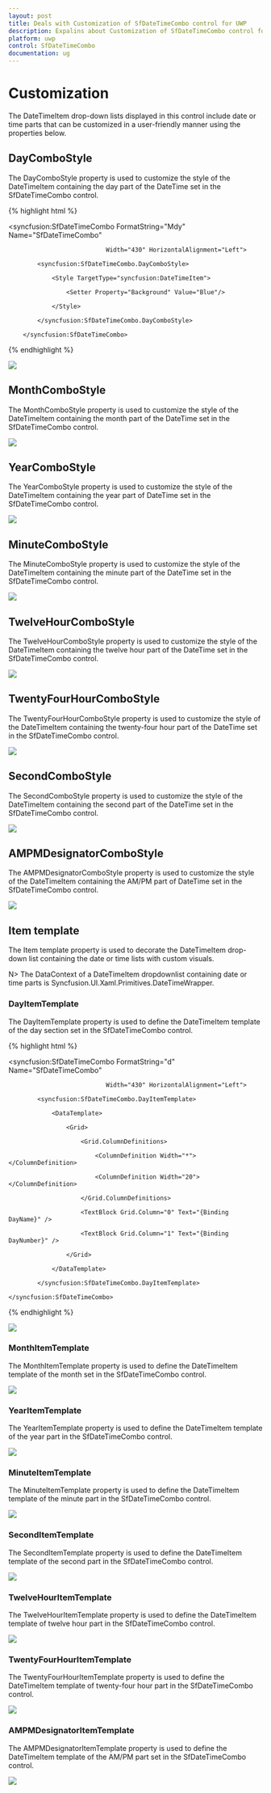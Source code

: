 ```yaml
---
layout: post
title: Deals with Customization of SfDateTimeCombo control for UWP
description: Expalins about Customization of SfDateTimeCombo control for UWP
platform: uwp
control: SfDateTimeCombo
documentation: ug
---
```


# Customization

The DateTimeItem drop-down lists displayed in this control include date or time parts that can be customized in a user-friendly manner using the properties below.

## DayComboStyle

The DayComboStyle property is used to customize the style of the DateTimeItem containing the day part of the DateTime set in the SfDateTimeCombo control.



{% highlight html %}

   <syncfusion:SfDateTimeCombo FormatString="Mdy" Name="SfDateTimeCombo" 

                               Width="430" HorizontalAlignment="Left">

            <syncfusion:SfDateTimeCombo.DayComboStyle>

                <Style TargetType="syncfusion:DateTimeItem">

                    <Setter Property="Background" Value="Blue"/>

                </Style>

            </syncfusion:SfDateTimeCombo.DayComboStyle>

        </syncfusion:SfDateTimeCombo>

{% endhighlight %}

![](Customization_images/Customization_img1.png)


## MonthComboStyle

The MonthComboStyle property is used to customize the style of the DateTimeItem containing the month part of the DateTime set in the SfDateTimeCombo control.

![](Customization_images/Customization_img2.png)



## YearComboStyle

The YearComboStyle property is used to customize the style of the DateTimeItem containing the year part of DateTime set in the SfDateTimeCombo control.



![](Customization_images/Customization_img3.png)


## MinuteComboStyle

The MinuteComboStyle property is used to customize the style of the DateTimeItem containing the minute part of the DateTime set in the SfDateTimeCombo control.

![](Customization_images/Customization_img4.png)





## TwelveHourComboStyle

The TwelveHourComboStyle property is used to customize the style of the DateTimeItem containing the twelve hour part of the DateTime set in the SfDateTimeCombo control.



![](Customization_images/Customization_img5.png)





## TwentyFourHourComboStyle

The TwentyFourHourComboStyle property is used to customize the style of the DateTimeItem containing the twenty-four hour part of the DateTime set in the SfDateTimeCombo control.

![](Customization_images/Customization_img6.png)





## SecondComboStyle

The SecondComboStyle property is used to customize the style of the DateTimeItem containing the second part of the DateTime set in the SfDateTimeCombo control. 


![](Customization_images/Customization_img7.png)


## AMPMDesignatorComboStyle

The AMPMDesignatorComboStyle property is used to customize the style of the DateTimeItem containing the AM/PM part of DateTime set in the SfDateTimeCombo control.

![](Customization_images/Customization_img8.png)



## Item template

The Item template property is used to decorate the DateTimeItem drop-down list containing the date or time lists with custom visuals. 

N>  The DataContext of a DateTimeItem dropdownlist containing date or time parts is Syncfusion.UI.Xaml.Primitives.DateTimeWrapper.



### DayItemTemplate

The DayItemTemplate property is used to define the DateTimeItem template of the day section set in the SfDateTimeCombo control.

{% highlight html %}

<syncfusion:SfDateTimeCombo FormatString="d" Name="SfDateTimeCombo" 

                               Width="430" HorizontalAlignment="Left">

            <syncfusion:SfDateTimeCombo.DayItemTemplate>

                <DataTemplate>

                    <Grid>

                        <Grid.ColumnDefinitions>

                            <ColumnDefinition Width="*"></ColumnDefinition>

                            <ColumnDefinition Width="20"></ColumnDefinition>

                        </Grid.ColumnDefinitions>

                        <TextBlock Grid.Column="0" Text="{Binding DayName}" />

                        <TextBlock Grid.Column="1" Text="{Binding DayNumber}" />

                    </Grid>

                </DataTemplate>

            </syncfusion:SfDateTimeCombo.DayItemTemplate>

    </syncfusion:SfDateTimeCombo>

{% endhighlight %}

![](Customization_images/Customization_img10.png)

### MonthItemTemplate

The MonthItemTemplate property is used to define the DateTimeItem template of the month set in the SfDateTimeCombo control.

![](Customization_images/Customization_img11.png)

### YearItemTemplate

The YearItemTemplate property is used to define the DateTimeItem template of the year part in the SfDateTimeCombo control.

![](Customization_images/Customization_img12.png)



### MinuteItemTemplate

The MinuteItemTemplate property is used to define the DateTimeItem template of the minute part in the SfDateTimeCombo control.

![](Customization_images/Customization_img13.png)

### SecondItemTemplate

The SecondItemTemplate property is used to define the DateTimeItem template of the second part in the SfDateTimeCombo control.

![](Customization_images/Customization_img14.png)

### TwelveHourItemTemplate

The TwelveHourItemTemplate property is used to define the DateTimeItem template of twelve hour part in the SfDateTimeCombo control.

![](Customization_images/Customization_img15.png)


### TwentyFourHourItemTemplate

The TwentyFourHourItemTemplate property is used to define the DateTimeItem template of twenty-four hour part in the SfDateTimeCombo control.


![](Customization_images/Customization_img16.png)

### AMPMDesignatorItemTemplate

The AMPMDesignatorItemTemplate property is used to define the DateTimeItem template of the AM/PM part set in the SfDateTimeCombo control.

![](Customization_images/Customization_img17.png)